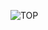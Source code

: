 ![TOP](https://github-readme-stats.vercel.app/api/top-langs/?username=danielveigasilva&layout=compact)
